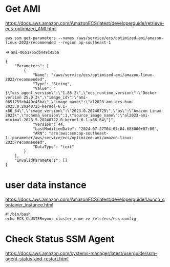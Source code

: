 # Get AMI
https://docs.aws.amazon.com/AmazonECS/latest/developerguide/retrieve-ecs-optimized_AMI.html

`aws ssm get-parameters --names /aws/service/ecs/optimized-ami/amazon-linux-2023/recommended --region ap-southeast-1`

=> `ami-0651755cb449c45ba`

```
{
    "Parameters": [
        {
            "Name": "/aws/service/ecs/optimized-ami/amazon-linux-2023/recommended",
            "Type": "String",
            "Value": "{\"ecs_agent_version\":\"1.85.2\",\"ecs_runtime_version\":\"Docker version 25.0.3\",\"image_id\":\"ami-0651755cb449c45ba\",\"image_name\":\"al2023-ami-ecs-hvm-2023.0.20240725-kernel-6.1-x86_64\",\"image_version\":\"2023.0.20240725\",\"os\":\"Amazon Linux 2023\",\"schema_version\":1,\"source_image_name\":\"al2023-ami-minimal-2023.5.20240722.0-kernel-6.1-x86_64\"}",
            "Version": 44,
            "LastModifiedDate": "2024-07-27T04:07:04.683000+07:00",
            "ARN": "arn:aws:ssm:ap-southeast-1::parameter/aws/service/ecs/optimized-ami/amazon-linux-2023/recommended",
            "DataType": "text"
        }
    ],
    "InvalidParameters": []
}

```

# user data instance
https://docs.aws.amazon.com/AmazonECS/latest/developerguide/launch_container_instance.html
```
#!/bin/bash
echo ECS_CLUSTER=your_cluster_name >> /etc/ecs/ecs.config
```

# Check Status SSM Agent
https://docs.aws.amazon.com/systems-manager/latest/userguide/ssm-agent-status-and-restart.html
